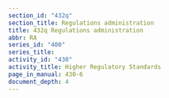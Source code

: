 ```yaml
---
section_id: "432q"
section_title: Regulations administration
title: 432q Regulations administration
abbr: RA
series_id: "400"
series_title: 
activity_id: "430"
activity_title: Higher Regulatory Standards
page_in_manual: 430-6
document_depth: 4
---
```

